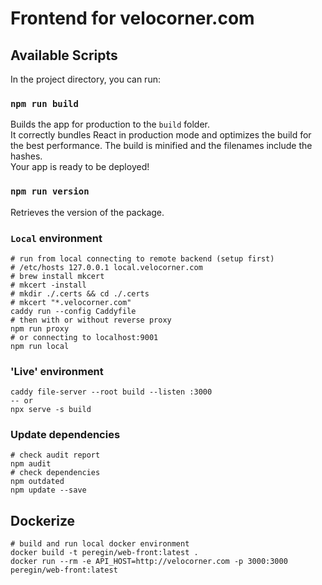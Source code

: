 # Frontend for velocorner.com

## Available Scripts
In the project directory, you can run:

### `npm run build`
Builds the app for production to the `build` folder.<br />
It correctly bundles React in production mode and optimizes the build for the best performance.
The build is minified and the filenames include the hashes.<br />
Your app is ready to be deployed!

### `npm run version`
Retrieves the version of the package.

### `Local` environment
```shell script
# run from local connecting to remote backend (setup first)
# /etc/hosts 127.0.0.1 local.velocorner.com
# brew install mkcert
# mkcert -install
# mkdir ./.certs && cd ./.certs
# mkcert "*.velocorner.com"
caddy run --config Caddyfile
# then with or without reverse proxy
npm run proxy
# or connecting to localhost:9001
npm run local
```

### 'Live' environment
```shell
caddy file-server --root build --listen :3000
-- or
npx serve -s build
```

### Update dependencies
```shell script
# check audit report
npm audit
# check dependencies
npm outdated
npm update --save
```

## Dockerize
```shell script
# build and run local docker environment
docker build -t peregin/web-front:latest .
docker run --rm -e API_HOST=http://velocorner.com -p 3000:3000 peregin/web-front:latest
```